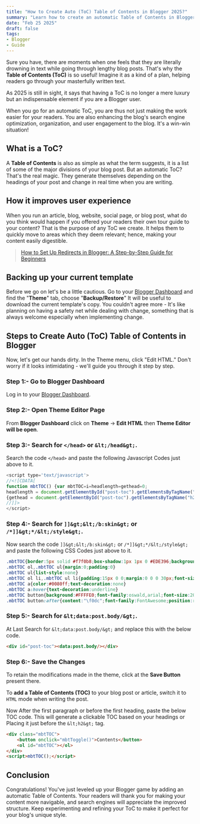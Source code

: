 ```yaml
---
title: "How to Create Auto (ToC) Table of Contents in Blogger 2025?"
summary: "Learn how to create an automatic Table of Contents in Blogger 2025 to improve user experience, boost SEO, and make your content more navigable."
date: "Feb 25 2025"
draft: false
tags:
- Blogger
- Guide
---
```


Sure you have, there are moments when one feels that they are literally drowning in text while going through lengthy blog posts. That's why the **Table of Contents (ToC)** is so useful! Imagine it as a kind of a plan, helping readers go through your masterfully written text.

As 2025 is still in sight, it says that having a ToC is no longer a mere luxury but an indispensable element if you are a Blogger user.
 
When you go for an automatic ToC, you are thus not just making the work easier for your readers. You are also enhancing the blog's search engine optimization, organization, and user engagement to the blog. It's a win-win situation!

## What is a ToC?

A **Table of Contents** is also as simple as what the term suggests, it is a list of some of the major divisions of your blog post. But an automatic ToC? That's the real magic. They generate themselves depending on the headings of your post and change in real time when you are writing.

## How it improves user experience

When you run an article, blog, website, social page, or blog post, what do you think would happen if you offered your readers their own tour guide to your content? That is the purpose of any ToC we create. It helps them to quickly move to areas which they deem relevant; hence, making your content easily digestible.

> [How to Set Up Redirects in Blogger: A Step-by-Step Guide for Beginners](https://exonoob.in/blog/set-redirection-in-blogger/)

## Backing up your current template

Before we go on let's be a little cautious. Go to your [Blogger Dashboard](https://www.blogger.com/?ref=exonoob.in) and find the "**Theme**" tab, choose "**Backup/Restore**" It will be useful to download the current template's copy. You couldn't agree more - It's like planning on having a safety net while dealing with change, something that is always welcome especially when implementing change.

## Steps to Create Auto (ToC) Table of Contents in Blogger

Now, let's get our hands dirty. In the Theme menu, click "Edit HTML." Don't worry if it looks intimidating - we'll guide you through it step by step.

### Step 1:- Go to Blogger Dashboard

Log in to your [Blogger Dashboard](https://www.blogger.com/?ref=exonoob.in).

### Step 2:- Open Theme Editor Page

From **Blogger Dashboard** click on **Theme** -> **Edit HTML** then **Theme Editor will be open**.

### Step 3:- Search for `</head>` or `&lt;/head&gt;`.

Search the code `</head>` and paste the following Javascript Codes just above to it.

```javascript
<script type='text/javascript'>
//<![CDATA[
function mbtTOC() {var mbtTOC=i=headlength=gethead=0;           
headlength = document.getElementById("post-toc").getElementsByTagName("h2").length;for (i = 0; i < headlength; i++)           
{gethead = document.getElementById("post-toc").getElementsByTagName("h2")[i].textContent;document.getElementById("post-toc").getElementsByTagName("h2")[i].setAttribute("id", "point"+i);mbtTOC = "<li><a href='#point"+i+"'>"+gethead+"</a></li>";document.getElementById("mbtTOC").innerHTML += mbtTOC;}}function mbtToggle() {var mbt = document.getElementById('mbtTOC');if (mbt .style.display === 'none') {mbt .style.display = 'block';} else {mbt .style.display = 'none';}}           
//]]>        
</script>
```

### Step 4:- Search for `]]&gt;&lt;/b:skin&gt;` or `/*]]&gt;*/&lt;/style&gt;`.

Now search the code `]]&gt;&lt;/b:skin&gt;` or `/*]]&gt;*/&lt;/style&gt;` and paste the following CSS Codes just above to it.

```css
.mbtTOC{border:5px solid #f7f0b8;box-shadow:1px 1px 0 #EDE396;background-color:#FFFFE0;color:#707037;line-height:1.4em;margin:30px auto;padding:20px 30px 20px 10px;font-family:oswald,arial;display:block;width:70%}
.mbtTOC ol,.mbtTOC ul{margin:0;padding:0}
.mbtTOC ul{list-style:none}
.mbtTOC ol li,.mbtTOC ul li{padding:15px 0 0;margin:0 0 0 30px;font-size:15px}
.mbtTOC a{color:#0080ff;text-decoration:none}
.mbtTOC a:hover{text-decoration:underline}
.mbtTOC button{background:#FFFFE0;font-family:oswald,arial;font-size:20px;position:relative;outline:none;cursor:pointer;border:none;color:#707037;padding:0 0 0 15px}
.mbtTOC button:after{content:"\f0dc";font-family:FontAwesome;position:relative;left:10px;font-size:20px}
```

### Step 5:- Search for `&lt;data:post.body/&gt;`.

At Last Search for `&lt;data:post.body/&gt;` and replace this with the below code.

```html
<div id="post-toc"><data:post.body/></div>
```

### Step 6:- Save the Changes

To retain the modifications made in the theme, click at the **Save Button** present there.

To **add a Table of Contents (TOC)** to your blog post or article, switch it to `HTML` mode when writing the post.

Now After the first paragraph or before the first heading, paste the below TOC code. This will generate a clickable TOC based on your headings or Placing it just before the `&lt;h2&gt;` tag.

```html
<div class="mbtTOC">
    <button onclick="mbtToggle()">Contents</button>
    <ol id="mbtTOC"></ol>
</div>
<script>mbtTOC();</script>
```

## Conclusion

Congratulations! You've just leveled up your Blogger game by adding an automatic Table of Contents. Your readers will thank you for making your content more navigable, and search engines will appreciate the improved structure. Keep experimenting and refining your ToC to make it perfect for your blog's unique style.